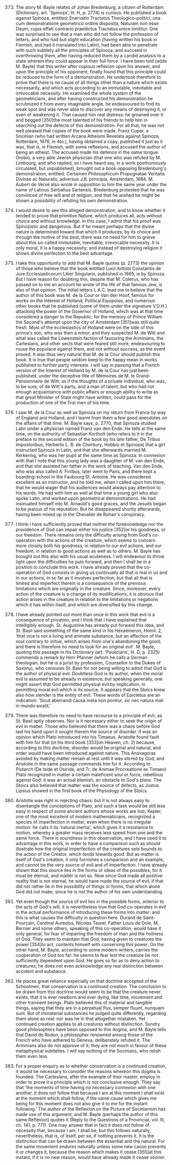 
373. The story M. Bayle relates of Johan Bredenburg, a citizen of Rotterdam (Dictionary, art. 'Spinoza', lit. H, p. 2774) is curious. He published a book against Spinoza, entitled: Enervatio Tractatus Theologico-politici, una cum demonstratione geometrico ordine disposita, Naturam non esse Deum, cujus effati contrario praedictus Tractatus unice innititur. One was surprised to see that a man who did not follow the profession of letters, and who had but slight education (having written his book in Flemish, and had it translated into Latin), had been able to penetrate with such subtlety all the principles of Spinoza, and succeed in overthrowing them, after having reduced them by a candid analysis to a state wherein they could appear in their full force. I have been told (adds M. Bayle) that this writer after copious reflexion upon his answer, and upon the principle of his opponent, finally found that this principle could be reduced to the form of a demonstration. He undertook therefore to prove that there is no cause of all things other than a nature which exists necessarily, and which acts according to an immutable, inevitable and irrevocable necessity. He examined the whole system of the geometricians, and after having constructed his demonstration he scrutinized it from every imaginable angle, he endeavoured to find its weak spot and was never able to discover any means of destroying it, or even of weakening it. That caused him real distress: he groaned over it and begged [350]the most talented of his friends to help him in searching out the defects of this demonstration. For all that, he was not well pleased that copies of the book were made. Franz Cuper, a Socinian (who had written Arcana Atheismi Revelata against Spinoza, Rotterdam, 1676, in 4to.), having obtained a copy, published it just as it was, that is, in Flemish, with some reflexions, and accused the author of being an atheist. The accused made his defence in the same tongue. Orobio, a very able Jewish physician (that one who was refuted by M. Limbourg, and who replied, so I have heard say, in a work posthumously circulated, but unpublished), brought out a book opposing Bredenburg's demonstration, entitled: Certamen Philosophicum Propugnatae Veritatis Divinae ac Naturalis, adversus J.B. principia, Amsterdam, 1684. M. Aubert de Versé also wrote in opposition to him the same year under the name of Latinus Serbattus Sartensis. Bredenburg protested that he was convinced of free will and of religion, and that he wished he might be shown a possibility of refuting his own demonstration.

374. I would desire to see this alleged demonstration, and to know whether it tended to prove that primitive Nature, which produces all, acts without choice and without knowledge. In this case, I admit that his proof was Spinozistic and dangerous. But if he meant perhaps that the divine nature is determined toward that which it produces, by its choice and through the motive of the best, there was no need for him to grieve about this so-called immutable, inevitable, irrevocable necessity. It is only moral, it is a happy necessity; and instead of destroying religion it shows divine perfection to the best advantage.

375. I take this opportunity to add that M. Bayle quotes (p. 2773) the opinion of those who believe that the book entitled Lucii Antistii Constantis de Jure Ecclesiasticorum Liber Singularis, published in 1665, is by Spinoza. But I have reason for doubting this, despite that M. Colerus, who has passed on to me an account he wrote of the life of that famous Jew, is also of that opinion. The initial letters L.A.C. lead me to believe that the author of this book was M. de la Cour or Van den Hoof, famous for works on the Interest of Holland, Political Equipoise, and numerous other books that he published (some of them under the signature V.D.H.) attacking the power of the Governor of Holland, which was at that time considered a danger to the Republic; for the memory of Prince William the Second's attempt upon the city of Amsterdam [351]was still quite fresh. Most of the ecclesiastics of Holland were on the side of this prince's son, who was then a minor, and they suspected M. de Witt and what was called the Lowenstein faction of favouring the Arminians, the Cartesians, and other sects that were feared still more, endeavouring to rouse the populace against them, and not without success, as the event proved. It was thus very natural that M. de la Cour should publish this book. It is true that people seldom keep to the happy mean in works published to further party interests. I will say in passing that a French version of the Interest of Holland by M. de la Cour has just been published, under the deceptive title of Mémoires de M. le Grand-Pensionnaire de Witt; as if the thoughts of a private individual, who was, to be sure, of de Witt's party, and a man of talent, but who had not enough acquaintance with public affairs or enough ability to write as that great Minister of State might have written, could pass for the production of one of the first men of his time.

376. I saw M. de la Cour as well as Spinoza on my return from France by way of England and Holland, and I learnt from them a few good anecdotes on the affairs of that time. M. Bayle says, p. 2770, that Spinoza studied Latin under a physician named Franz van den Ende. He tells at the same time, on the authority of Sebastian Kortholt (who refers to it in the preface to the second edition of the book by his late father, De Tribus Impostoribus, Herberto L. B. de Cherbury, Hobbio et Spinoza) that a girl instructed Spinoza in Latin, and that she afterwards married M. Kerkering, who was her pupil at the same time as Spinoza. In connexion with that I note that this young lady was a daughter of M. van den Ende, and that she assisted her father in the work of teaching. Van den Ende, who was also called A. Finibus, later went to Paris, and there kept a boarding-school in the Faubourg St. Antoine. He was considered excellent as an instructor, and he told me, when I called upon him there, that he would wager that his audiences would always pay attention to his words. He had with him as well at that time a young girl who also spoke Latin, and worked upon geometrical demonstrations. He had insinuated himself into M. Arnauld's good graces, and the Jesuits began to be jealous of his reputation. But he disappeared shortly afterwards, having been mixed up in the Chevalier de Rohan's conspiracy.

377. I think I have sufficiently proved that neither the foreknowledge nor the providence of God can impair either his justice [352]or his goodness, or our freedom. There remains only the difficulty arising from God's co-operation with the actions of the creature, which seems to concern more closely both his goodness, in relation to our evil actions, and our freedom, in relation to good actions as well as to others. M. Bayle has brought out this also with his usual acuteness. I will endeavour to throw light upon the difficulties he puts forward, and then I shall be in a position to conclude this work. I have already proved that the co-operation of God consists in giving us continually all that is real in us and in our actions, in so far as it involves perfection; but that all that is limited and imperfect therein is a consequence of the previous limitations which are originally in the creature. Since, moreover, every action of the creature is a change of its modifications, it is obvious that action arises in the creature in relation to the limitations or negations which it has within itself, and which are diversified by this change.

378. I have already pointed out more than once in this work that evil is a consequence of privation, and I think that I have explained that intelligibly enough. St. Augustine has already put forward this idea, and St. Basil said something of the same kind in his Hexaëmeron, Homil. 2, 'that vice is not a living and animate substance, but an affection of the soul contrary to virtue, which arises from one's abandoning the good; and there is therefore no need to look for an original evil'. M. Bayle, quoting this passage in his Dictionary (art. 'Paulicians', lit. D, p. 2325) commends a remark by Herr Pfanner (whom he calls a German theologian, but he is a jurist by profession, Counsellor to the Dukes of Saxony), who censures St. Basil for not being willing to admit that God is the author of physical evil. Doubtless God is its author, when the moral evil is assumed to be already in existence; but speaking generally, one might assert that God permitted physical evil by implication, in permitting moral evil which is its source. It appears that the Stoics knew also how slender is the entity of evil. These words of Epictetus are an indication: 'Sicut aberrandi causa meta non ponitur, sic nec natura mali in mundo existit.'

379. There was therefore no need to have recourse to a principle of evil, as St. Basil aptly observes. Nor is it necessary either to seek the origin of evil in matter. Those who believed that there was a chaos before God laid his hand upon it sought therein the source of disorder. It was an opinion which Plato introduced into his Timaeus. Aristotle found fault with him for that (in his third book [353]on Heaven, ch. 2) because, according to this doctrine, disorder would be original and natural, and order would have been introduced against nature. This Anaxagoras avoided by making matter remain at rest until it was stirred by God; and Aristotle in the same passage commends him for it. According to Plutarch (De Iside et Osiride, and Tr. de Animae Procreatione ex Timaeo) Plato recognized in matter a certain maleficent soul or force, rebellious against God: it was an actual blemish, an obstacle to God's plans. The Stoics also believed that matter was the source of defects, as Justus Lipsius showed in the first book of the Physiology of the Stoics.

380. Aristotle was right in rejecting chaos: but it is not always easy to disentangle the conceptions of Plato, and such a task would be still less easy in respect of some ancient authors whose works are lost. Kepler, one of the most excellent of modern mathematicians, recognized a species of imperfection in matter, even when there is no irregular motion: he calls it its 'natural inertia', which gives it a resistance to motion, whereby a greater mass receives less speed from one and the same force. There is soundness in this observation, and I have used it to advantage in this work, in order to have a comparison such as should illustrate how the original imperfection of the creatures sets bounds to the action of the Creator, which tends towards good. But as matter is itself of God's creation, it only furnishes a comparison and an example, and cannot be the very source of evil and of imperfection. I have already shown that this source lies in the forms or ideas of the possibles, for it must be eternal, and matter is not so. Now since God made all positive reality that is not eternal, he would have made the source of evil, if that did not rather lie in the possibility of things or forms, that which alone God did not make, since he is not the author of his own understanding.

381. Yet even though the source of evil lies in the possible forms, anterior to the acts of God's will, it is nevertheless true that God co-operates in evil in the actual performance of introducing these forms into matter: and this is what causes the difficulty in question here. Durand de Saint-Pourçain, Cardinal Aureolus, Nicolas Taurel, Father Louis de Dole, M. Bernier and some others, speaking of this co-operation, would have it only general, for fear of impairing the freedom of man and the holiness of God. They seem to maintain that God, having given to creatures the power [354]to act, contents himself with conserving this power. On the other hand, M. Bayle, according to some modern writers, carries the cooperation of God too far: he seems to fear lest the creature be not sufficiently dependent upon God. He goes so far as to deny action to creatures; he does not even acknowledge any real distinction between accident and substance.

382. He places great reliance especially on that doctrine accepted of the Schoolmen, that conservation is a continued creation. The conclusion to be drawn from this doctrine would seem to be that the creature never exists, that it is ever newborn and ever dying, like time, movement and other transient beings. Plato believed this of material and tangible things, saying that they are in a perpetual flux, semper fluunt, nunquam sunt. But of immaterial substances he judged quite differently, regarding them alone as real: nor was he in that altogether mistaken. Yet continued creation applies to all creatures without distinction. Sundry good philosophers have been opposed to this dogma, and M. Bayle tells that David de Rodon, a philosopher renowned among those of the French who have adhered to Geneva, deliberately refuted it. The Arminians also do not approve of it; they are not much in favour of these metaphysical subtleties. I will say nothing of the Socinians, who relish them even less.

383. For a proper enquiry as to whether conservation is a continued creation, it would be necessary to consider the reasons whereon this dogma is founded. The Cartesians, after the example of their master, employ in order to prove it a principle which is not conclusive enough. They say that 'the moments of time having no necessary connexion with one another, it does not follow that because I am at this moment I shall exist at the moment which shall follow, if the same cause which gives me being for this moment does not also give it to me for the instant following.' The author of the Reflexion on the Picture of Socinianism has made use of this argument, and M. Bayle (perhaps the author of this same Reflexion) quotes it (Reply to the Questions of a Provincial, vol. III, ch. 141, p. 771). One may answer that in fact it does not follow of necessity that, because I am, I shall be; but this follows naturally, nevertheless, that is, of itself, per se, if nothing prevents it. It is the distinction that can be drawn between the essential and the natural. For the same movement endures naturally unless some new cause prevents it or changes it, because the reason which makes it cease [355]at this instant, if it is no new reason, would have already made it cease sooner.
